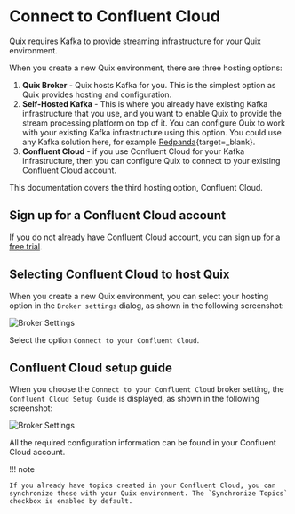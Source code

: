 # Connect to Confluent Cloud

Quix requires Kafka to provide streaming infrastructure for your Quix environment. 

When you create a new Quix environment, there are three hosting options:

1. **Quix Broker** - Quix hosts Kafka for you. This is the simplest option as Quix provides hosting and configuration.
2. **Self-Hosted Kafka** - This is where you already have existing Kafka infrastructure that you use, and you want to enable Quix to provide the stream processing platform on top of it. You can configure Quix to work with your existing Kafka infrastructure using this option. You could use any Kafka solution here, for example [Redpanda](https://redpanda.com/){target=_blank}.
3. **Confluent Cloud** - if you use Confluent Cloud for your Kafka infrastructure, then you can configure Quix to connect to your existing Confluent Cloud account.

This documentation covers the third hosting option, Confluent Cloud. 

## Sign up for a Confluent Cloud account

If you do not already have Confluent Cloud account, you can [sign up for a free trial](https://www.confluent.io/confluent-cloud/tryfree/).

## Selecting Confluent Cloud to host Quix

When you create a new Quix environment, you can select your hosting option in the `Broker settings` dialog, as shown in the following screenshot:

![Broker Settings](../../images/integrations/confluent/confluent-broker-settings.png)

Select the option `Connect to your Confluent Cloud`. 

## Confluent Cloud setup guide

When you choose the `Connect to your Confluent Cloud` broker setting, the `Confluent Cloud Setup Guide` is displayed, as shown in the following screenshot:

![Broker Settings](../../images/integrations/confluent/confluent-cloud-setup.png)

All the required configuration information can be found in your Confluent Cloud account. 

!!! note

    If you already have topics created in your Confluent Cloud, you can synchronize these with your Quix environment. The `Synchronize Topics` checkbox is enabled by default.
